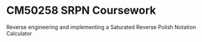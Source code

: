 # CM50258 SRPN Coursework
 Reverse engineering and implementing a Saturated Reverse Polish Notation Calculator
